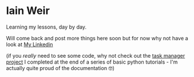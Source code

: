 # Iain Weir

Learning my lessons, day by day.

Will come back and post more things here soon but for now why not have a look at [My Linkedin](https://www.linkedin.com/in/ifweir/) 

(if you *really* need to see some code, why not check out the [task manager project](https://github.com/shutteritch/finalCapstone) I completed at the end of a series of basic python tutorials - I'm actually quite proud of the documentation 🤓)